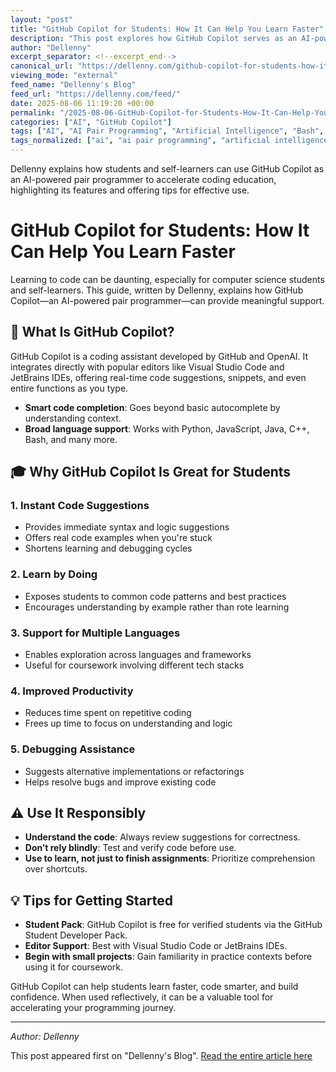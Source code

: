 ```yaml
---
layout: "post"
title: "GitHub Copilot for Students: How It Can Help You Learn Faster"
description: "This post explores how GitHub Copilot serves as an AI-powered coding assistant tailored for students and self-learners. It discusses its integration into popular editors, its role in accelerating learning, providing instant code suggestions, supporting multiple programming languages, and helping students debug issues. Practical advice for responsible use and getting started is also included."
author: "Dellenny"
excerpt_separator: <!--excerpt_end-->
canonical_url: "https://dellenny.com/github-copilot-for-students-how-it-can-help-you-learn-faster/"
viewing_mode: "external"
feed_name: "Dellenny's Blog"
feed_url: "https://dellenny.com/feed/"
date: 2025-08-06 11:19:20 +00:00
permalink: "/2025-08-06-GitHub-Copilot-for-Students-How-It-Can-Help-You-Learn-Faster.html"
categories: ["AI", "GitHub Copilot"]
tags: ["AI", "AI Pair Programming", "Artificial Intelligence", "Bash", "C++", "Code Suggestions", "Coding Assistant", "Debugging", "GitHub Copilot", "Java", "JavaScript", "JetBrains", "Learning To Code", "Posts", "Productivity", "Programming Education", "Python", "Student Developer Tools", "Visual Studio Code"]
tags_normalized: ["ai", "ai pair programming", "artificial intelligence", "bash", "c", "code suggestions", "coding assistant", "debugging", "github copilot", "java", "javascript", "jetbrains", "learning to code", "posts", "productivity", "programming education", "python", "student developer tools", "visual studio code"]
---
```


Dellenny explains how students and self-learners can use GitHub Copilot as an AI-powered pair programmer to accelerate coding education, highlighting its features and offering tips for effective use.<!--excerpt_end-->

# GitHub Copilot for Students: How It Can Help You Learn Faster

Learning to code can be daunting, especially for computer science students and self-learners. This guide, written by Dellenny, explains how GitHub Copilot—an AI-powered pair programmer—can provide meaningful support.

## 🚀 What Is GitHub Copilot?

GitHub Copilot is a coding assistant developed by GitHub and OpenAI. It integrates directly with popular editors like Visual Studio Code and JetBrains IDEs, offering real-time code suggestions, snippets, and even entire functions as you type.

- **Smart code completion**: Goes beyond basic autocomplete by understanding context.
- **Broad language support**: Works with Python, JavaScript, Java, C++, Bash, and many more.

## 🎓 Why GitHub Copilot Is Great for Students

### 1. Instant Code Suggestions

- Provides immediate syntax and logic suggestions
- Offers real code examples when you're stuck
- Shortens learning and debugging cycles

### 2. Learn by Doing

- Exposes students to common code patterns and best practices
- Encourages understanding by example rather than rote learning

### 3. Support for Multiple Languages

- Enables exploration across languages and frameworks
- Useful for coursework involving different tech stacks

### 4. Improved Productivity

- Reduces time spent on repetitive coding
- Frees up time to focus on understanding and logic

### 5. Debugging Assistance

- Suggests alternative implementations or refactorings
- Helps resolve bugs and improve existing code

## ⚠️ Use It Responsibly

- **Understand the code**: Always review suggestions for correctness.
- **Don’t rely blindly**: Test and verify code before use.
- **Use to learn, not just to finish assignments**: Prioritize comprehension over shortcuts.

## 💡 Tips for Getting Started

- **Student Pack**: GitHub Copilot is free for verified students via the GitHub Student Developer Pack.
- **Editor Support**: Best with Visual Studio Code or JetBrains IDEs.
- **Begin with small projects**: Gain familiarity in practice contexts before using it for coursework.

GitHub Copilot can help students learn faster, code smarter, and build confidence. When used reflectively, it can be a valuable tool for accelerating your programming journey.

---

*Author: Dellenny*

This post appeared first on "Dellenny's Blog". [Read the entire article here](https://dellenny.com/github-copilot-for-students-how-it-can-help-you-learn-faster/)
